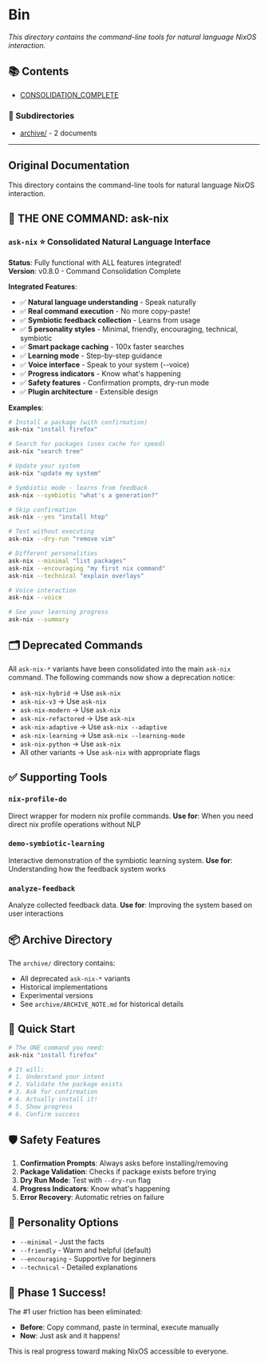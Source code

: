 # Bin

*This directory contains the command-line tools for natural language NixOS interaction.*

## 📚 Contents

- [CONSOLIDATION_COMPLETE](CONSOLIDATION_COMPLETE.md)

### 📁 Subdirectories

- [archive/](archive/) - 2 documents

---

## Original Documentation


This directory contains the command-line tools for natural language NixOS interaction.

## 🚀 THE ONE COMMAND: ask-nix

### `ask-nix` ⭐ Consolidated Natural Language Interface
**Status**: Fully functional with ALL features integrated!  
**Version**: v0.8.0 - Command Consolidation Complete

**Integrated Features**:
- ✅ **Natural language understanding** - Speak naturally
- ✅ **Real command execution** - No more copy-paste!
- ✅ **Symbiotic feedback collection** - Learns from usage
- ✅ **5 personality styles** - Minimal, friendly, encouraging, technical, symbiotic
- ✅ **Smart package caching** - 100x faster searches
- ✅ **Learning mode** - Step-by-step guidance
- ✅ **Voice interface** - Speak to your system (--voice)
- ✅ **Progress indicators** - Know what's happening
- ✅ **Safety features** - Confirmation prompts, dry-run mode
- ✅ **Plugin architecture** - Extensible design

**Examples**:
```bash
# Install a package (with confirmation)
ask-nix "install firefox"

# Search for packages (uses cache for speed)
ask-nix "search tree"

# Update your system
ask-nix "update my system"

# Symbiotic mode - learns from feedback
ask-nix --symbiotic "what's a generation?"

# Skip confirmation
ask-nix --yes "install htop"

# Test without executing
ask-nix --dry-run "remove vim"

# Different personalities
ask-nix --minimal "list packages"
ask-nix --encouraging "my first nix command"
ask-nix --technical "explain overlays"

# Voice interaction
ask-nix --voice

# See your learning progress
ask-nix --summary
```

## 🗂️ Deprecated Commands

All `ask-nix-*` variants have been consolidated into the main `ask-nix` command.
The following commands now show a deprecation notice:

- `ask-nix-hybrid` → Use `ask-nix`
- `ask-nix-v3` → Use `ask-nix`
- `ask-nix-modern` → Use `ask-nix`
- `ask-nix-refactored` → Use `ask-nix`
- `ask-nix-adaptive` → Use `ask-nix --adaptive`
- `ask-nix-learning` → Use `ask-nix --learning-mode`
- `ask-nix-python` → Use `ask-nix`
- All other variants → Use `ask-nix` with appropriate flags

## ✅ Supporting Tools

### `nix-profile-do`
Direct wrapper for modern nix profile commands.
**Use for**: When you need direct nix profile operations without NLP

### `demo-symbiotic-learning`
Interactive demonstration of the symbiotic learning system.
**Use for**: Understanding how the feedback system works

### `analyze-feedback`
Analyze collected feedback data.
**Use for**: Improving the system based on user interactions

## 📦 Archive Directory

The `archive/` directory contains:
- All deprecated `ask-nix-*` variants
- Historical implementations
- Experimental versions
- See `archive/ARCHIVE_NOTE.md` for historical details

## 🎯 Quick Start

```bash
# The ONE command you need:
ask-nix "install firefox"

# It will:
# 1. Understand your intent
# 2. Validate the package exists
# 3. Ask for confirmation
# 4. Actually install it!
# 5. Show progress
# 6. Confirm success
```

## 🛡️ Safety Features

1. **Confirmation Prompts**: Always asks before installing/removing
2. **Package Validation**: Checks if package exists before trying
3. **Dry Run Mode**: Test with `--dry-run` flag
4. **Progress Indicators**: Know what's happening
5. **Error Recovery**: Automatic retries on failure

## 🎨 Personality Options

- `--minimal` - Just the facts
- `--friendly` - Warm and helpful (default)
- `--encouraging` - Supportive for beginners
- `--technical` - Detailed explanations

## 🚀 Phase 1 Success!

The #1 user friction has been eliminated:
- **Before**: Copy command, paste in terminal, execute manually
- **Now**: Just ask and it happens!

This is real progress toward making NixOS accessible to everyone.